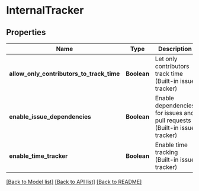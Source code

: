 # InternalTracker
## Properties

| Name | Type | Description | Notes |
|------------ | ------------- | ------------- | -------------|
| **allow\_only\_contributors\_to\_track\_time** | **Boolean** | Let only contributors track time (Built-in issue tracker) | [optional] [default to null] |
| **enable\_issue\_dependencies** | **Boolean** | Enable dependencies for issues and pull requests (Built-in issue tracker) | [optional] [default to null] |
| **enable\_time\_tracker** | **Boolean** | Enable time tracking (Built-in issue tracker) | [optional] [default to null] |

[[Back to Model list]](../README.md#documentation-for-models) [[Back to API list]](../README.md#documentation-for-api-endpoints) [[Back to README]](../README.md)

